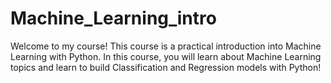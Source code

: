 # Machine_Learning_intro
Welcome to my course! This course is a practical introduction into Machine Learning with Python. In this course, you will learn about Machine Learning topics and learn to build Classification and Regression models with Python!
